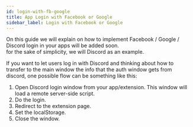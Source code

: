 ```yaml
---
id: login-with-fb-google
title: App Login with Facebook or Google
sidebar_label: Login with Facebook or Google
---
```



On this guide we will explain on how to implement Facebook / Google / Discord login in your apps will be added soon.  
for the sake of simplicity, we will Discord as an example.

If you want to let users log in with Discord and thinking about how to transfer to the main window the info that the auth window gets from discord, one possible flow can be something like this:

1. Open Discord login window from your app/extension. This window will load a remote server-side script.  
2. Do the login.  
3. Redirect to the extension page.
4. Set the localStorage.  
5. Close the window.




